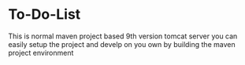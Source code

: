 # To-Do-List

This is normal maven project based 9th version tomcat server you can easily  setup the project and develp on you own by building the maven project environment
